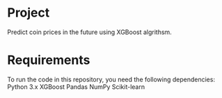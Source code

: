 # Project
Predict coin prices in the future using XGBoost algrithsm. 

# Requirements
To run the code in this repository, you need the following dependencies:
Python 3.x
XGBoost
Pandas
NumPy
Scikit-learn
